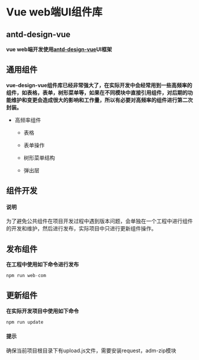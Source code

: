 # Vue web端UI组件库

## antd-design-vue

**vue web端开发使用[antd-design-vue](https://ant.design/docs/react/introduce-cn)UI框架**

## 通用组件

**vue-design-vue组件库已经非常强大了，在实际开发中会经常用到一些高频率的组件，如表格，表单，树形菜单等，如果在不同模块中直接引用组件，对后期的功能维护和变更会造成很大的影响和工作量，所以有必要对高频率的组件进行第二次封装。**

+ 高频率组件

  + 表格

  + 表单操作

  + 树形菜单结构

  + 弹出层

## 组件开发

<p class="tip-warn">
  <h4>说明</h4>
  为了避免公共组件在项目开发过程中遇到版本问题，会单独在一个工程中进行组件的开发和维护，然后进行发布，实际项目中只进行更新组件操作。
</p>

## 发布组件

**在工程中使用如下命令进行发布**

```js
npm run web-com
```

## 更新组件

**在实际开发项目中使用如下命令**

```js
npm run update
```
<p class="tip-warn">
  <h4>提示</h4>
  确保当前项目根目录下有upload.js文件，需要安装request，adm-zip模块
</p>